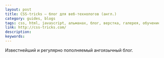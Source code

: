 ```yaml
---
layout: post
title: CSS-tricks — блог для веб-технологов (англ.)
category: guides, blogs
tags: css, html, javascript, альманах, блог, верстка, галерея, обучение, скринкаст, сниппет, справка
link: http://css-tricks.com/
description:
keywords:
---
```


<p>Известнейший и регулярно пополняемый ангоязычный блог.</p>
